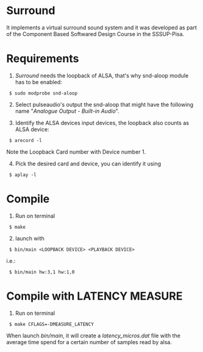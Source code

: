 # Surround
It implements a virtual surround sound system and it was developed as part of the Component Based Softwared Design Course in the SSSUP-Pisa.

# Requirements

1. _Surround_ needs the loopback of ALSA, that's why snd-aloop module has to be enabled:

` 
$ sudo modprobe snd-aloop
`

2. Select pulseaudio's output the snd-aloop that might have the following name "_Analogue Output  - Built-in Audio_".

3. Identify the ALSA devices input devices, the loopback also counts as ALSA device:

` 
$ arecord -l
`

Note the Loopback Card number with Device number 1.

4. Pick the desired card and device, you can identify it using 

` 
$ aplay -l
`


# Compile

1. Run on terminal 

` 
$ make
`

2. launch with

` 
$ bin/main <LOOPBACK DEVICE> <PLAYBACK DEVICE>
`

i.e.:

` 
$ bin/main hw:3,1 hw:1,0
`


# Compile with LATENCY MEASURE

1. Run on terminal 

` 
$ make CFLAGS=-DMEASURE_LATENCY
`

When launch _bin/main_, it will create a _latency_micros.dat_ file with the average time spend for a certain number of samples read by alsa.